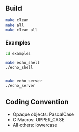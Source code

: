 ## Build


```bash
make clean
make all
make clean all
```


### Examples

```bash
cd examples

make echo_shell
./echo_shell


make echo_server
./echo_server
```

## Coding Convention

- Opaque objects: PascalCase
- C Macros: UPPER_CASE
- All others: lowercase
